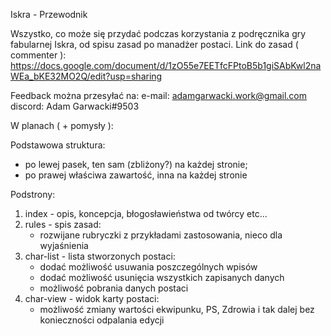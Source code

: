 Iskra - Przewodnik

Wszystko, co może się przydać podczas korzystania z podręcznika gry fabularnej Iskra, od spisu zasad po manadżer postaci.
Link do zasad ( commenter ): https://docs.google.com/document/d/1zO55e7EETfcFPtoB5b1giSAbKwl2naWEa_bKE32MO2Q/edit?usp=sharing

Feedback można przesyłać na:
e-mail: adamgarwacki.work@gmail.com
discord: Adam Garwacki#9503


W planach ( + pomysły ):

Podstawowa struktura:
 - po lewej pasek, ten sam (zbliżony?) na każdej stronie;
 - po prawej właściwa zawartość, inna na każdej stronie

Podstrony:
 1. index - opis, koncepcja, błogosławieństwa od twórcy etc...
 2. rules - spis zasad:
     - rozwijane rubryczki z przykładami zastosowania, nieco dla wyjaśnienia
 3. char-list - lista stworzonych postaci:
     - dodać możliwość usuwania poszczególnych wpisów
     - dodać możliwość usunięcia wszystkich zapisanych danych
     - możliwość pobrania danych postaci
 4. char-view - widok karty postaci:
     - możliwość zmiany wartości ekwipunku, PS, Zdrowia i tak dalej bez konieczności odpalania edycji